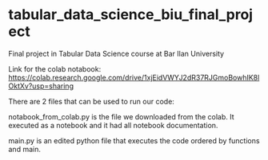 # tabular_data_science_biu_final_project
Final project in Tabular Data Science course at Bar Ilan University

Link for the colab notabook:
https://colab.research.google.com/drive/1xjEidVWYJ2dR37RJGmoBowhIK8lOktXv?usp=sharing


There are 2 files that can be used to run our code:

notabook_from_colab.py is the file we downloaded from the colab. It executed as a notebook and it had all notebook documentation.

main.py is an edited python file that executes the code ordered by functions and main.
